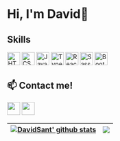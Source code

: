 <h1>Hi, I'm David👋</h1>

<h2>Skills</h2>
<div>
  <img src="https://img.shields.io/badge/HTML5-E34F26?logo=html5&logoColor=fff&style=flat-square" alt="HTML5 Badge" style="margin-bottom: 4px;" height="30px">
  <img src="https://img.shields.io/badge/CSS3-1572B6?logo=css3&logoColor=fff&style=flat-square" alt="CSS3 Badge" style="margin-bottom: 4px;" height="30px">
  <img src="https://img.shields.io/badge/JavaScript-F7DF1E?logo=javascript&logoColor=000&style=flat-square" alt="JavaScript Badge" style="margin-bottom: 4px;" height="30px">
  <img src="https://img.shields.io/badge/TypeScript-3178C6?logo=typescript&logoColor=fff&style=flat-square" alt="TypeScript Badge" style="margin-bottom: 4px;" height="30px">
  <img src="https://img.shields.io/badge/React-61DAFB?logo=react&logoColor=000&style=flat-square" alt="React Badge" style="margin-bottom: 4px;" height="30px">
  <img src="https://img.shields.io/badge/Sass-C69?logo=sass&logoColor=fff&style=flat-square" alt="Sass Badge" style="margin-bottom: 4px;" height="30px">
  <img src="https://img.shields.io/badge/Bootstrap-7952B3?logo=bootstrap&logoColor=fff&style=flat-square" alt="Bootstrap Badge" style="margin-bottom: 4px;" height="30px">
</div>

<h2>📫 Contact me!</h2>
<div>
  <a href = "mailto:devdavidsant21@gmail.com" target="_blank"><img src="https://img.shields.io/badge/-Gmail-%23333?style=for-the-badge&logo=gmail&logoColor=white" target="_blank" height="30px"></a>
  <a href="https://www.linkedin.com/in/david-santiago-251728292/" target="_blank"><img src="https://img.shields.io/badge/-LinkedIn-%230077B5?style=for-the-badge&logo=linkedin&logoColor=white" target="_blank" height="30px"></a> 
</div>

| <a href="https://github.com/anuraghazra/github-readme-stats"><img align="center" src="https://github-readme-stats.vercel.app/api?username=DavidSant021&show_icons=true&include_all_commits=true&theme=dark&hide_border=true" alt="DavidSant' github stats" /></a> | <a href="https://github.com/anuraghazra/github-readme-stats"><img align="center" src="https://github-readme-stats.vercel.app/api/top-langs/?username=davidsant021&layout=compact&theme=dark&hide_border=true" /></a> |
| ------------- | ------------- |
<!--
**DavidSant021/DavidSant021** is a ✨ _special_ ✨ repository because its `README.md` (this file) appears on your GitHub profile.

Here are some ideas to get you started:

- 🔭 I’m currently working on ...
- 🌱 I’m currently learning ...
- 👯 I’m looking to collaborate on ...
- 🤔 I’m looking for help with ...
- 💬 Ask me about ...
- 📫 How to reach me: ...
- 😄 Pronouns: ...
- ⚡ Fun fact: ...
-->
